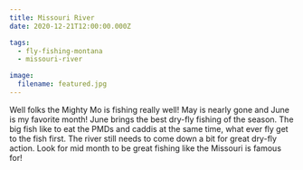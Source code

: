 ```yaml
---
title: Missouri River
date: 2020-12-21T12:00:00.000Z

tags:
  - fly-fishing-montana
  - missouri-river

image:
  filename: featured.jpg
---
```


Well folks the Mighty Mo is fishing really well! May is nearly gone and June is my favorite month! June brings the best dry-fly fishing of the season. The big fish like to eat the PMDs and caddis at the same time, what ever fly get to the fish first. The river still needs to come down a bit for great dry-fly action. Look for mid month to be great fishing like the Missouri is famous for!
